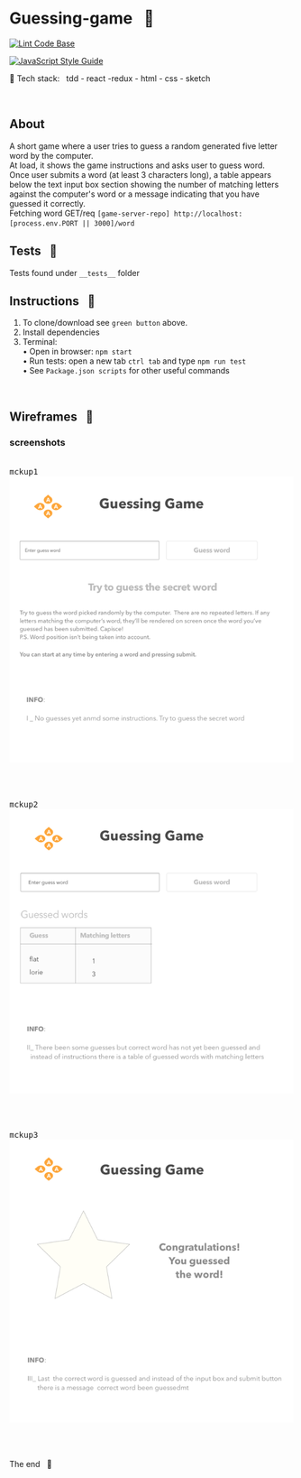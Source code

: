# Guessing-game &nbsp; :name_badge: 
[![Lint Code Base](https://github.com/stefan22/guessing-game/actions/workflows/lintall.yml/badge.svg)](https://github.com/stefan22/guessing-game/actions/workflows/lintaLL.yml)


[![JavaScript Style Guide](https://img.shields.io/badge/code_style-standard-brightgreen.svg)](https://standardjs.com)

:baggage_claim: Tech stack: &nbsp; tdd - react -redux - html - css - sketch

<br/>

## About

A short game where a user tries to guess a random generated five letter word
by the computer.  
At load, it shows the game instructions and asks user to guess word.  
Once user submits a word (at least 3 characters long), a table appears
below the text input box section showing the number of matching letters against
the computer's word or a message indicating that you have guessed it correctly.  
Fetching word GET/req <repo>`[game-server-repo] http://localhost:[process.env.PORT || 3000]/word`

## Tests &nbsp; :traffic_light:

Tests found under `__tests__` folder

## Instructions &nbsp; :pill:

1. To clone/download see `green button` above.
2. Install dependencies
3. Terminal:  
   • Open in browser: `npm start`  
   • Run tests: open a new tab `ctrl tab` and type `npm run test`  
   • See `Package.json scripts` for other useful commands

<br />

## Wireframes &nbsp; :triangular_ruler:

### screenshots

<br />
<kbd>mckup1</kbd>
<br />
<img src='screenshots/mck1.png'>

<br /><br />

<kbd>mckup2</kbd>
<br />
<img src='screenshots/mck2.png'>

<br /><br />

<kbd>mckup3</kbd>
<br />
<img src='screenshots/mck3.png'>

<br /><br />

The end &nbsp; :100:
